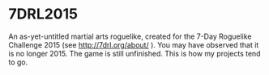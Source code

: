 # 7DRL2015
An as-yet-untitled martial arts roguelike, created for the 7-Day Roguelike Challenge 2015  (see http://7drl.org/about/ ). You may have observed that it is no longer 2015. The game is still unfinished. This is how my projects tend to go.
